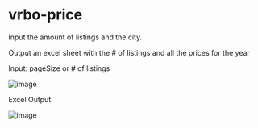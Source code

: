 # vrbo-price
Input the amount of listings and the city. 

Output an excel sheet with the # of listings and all the prices for the year

Input: pageSize or # of listings

![image](https://user-images.githubusercontent.com/20514626/150625201-b30a3c48-0585-47d1-900e-d249e018af1a.png)

Excel Output:

![image](https://user-images.githubusercontent.com/20514626/150625214-97734700-1b1c-46c5-8822-55419f8f7fb1.png)
